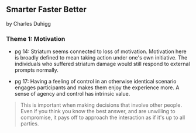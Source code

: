 ## Smarter Faster Better
by Charles Duhigg

### Theme 1: Motivation
* pg 14: Striatum seems connected to loss of motivation. Motivation here is broadly defined to mean taking action under one's own initiative. The individuals who suffered striatum damage would still respond to external prompts normally.

* pg 17: Having a feeling of control in an otherwise identical scenario engages participants and makes them enjoy the experience more. A sense of agency and control has intrinsic value.
> This is important when making decisions that involve other people. Even if you think you know the best answer, and are unwilling to compromise, it pays off to approach the interaction as if it's up to all parties.
